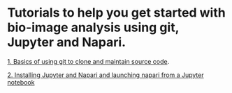 # Tutorials to help you get started with bio-image analysis using git, Jupyter and Napari.

[1. Basics of using git to clone and maintain source code](1-Install_git_and_clone.md).

[2. Installing Jupyter and Napari and launching napari from a Jupyter notebook](2-Install_Jupyter_Napari.md)
